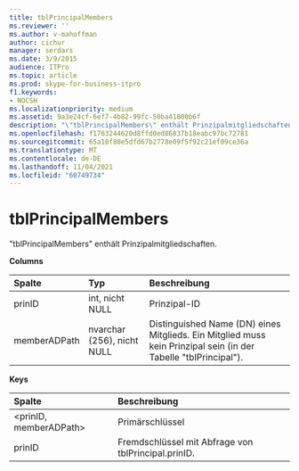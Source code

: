 ```yaml
---
title: tblPrincipalMembers
ms.reviewer: ''
ms.author: v-mahoffman
author: cichur
manager: serdars
ms.date: 3/9/2015
audience: ITPro
ms.topic: article
ms.prod: skype-for-business-itpro
f1.keywords:
- NOCSH
ms.localizationpriority: medium
ms.assetid: 9a3e24cf-6ef7-4b82-99fc-50ba41800b6f
description: "\"tblPrincipalMembers\" enthält Prinzipalmitgliedschaften."
ms.openlocfilehash: f1763244620d8ffd0ed86837b18eabc97bc72781
ms.sourcegitcommit: 65a10f80e5dfd67b2778e09f5f92c21ef09ce36a
ms.translationtype: MT
ms.contentlocale: de-DE
ms.lasthandoff: 11/04/2021
ms.locfileid: "60749734"
---
```

# <a name="tblprincipalmembers"></a>tblPrincipalMembers
 
"tblPrincipalMembers" enthält Prinzipalmitgliedschaften.
  
**Columns**

|**Spalte**|**Typ**|**Beschreibung**|
|:-----|:-----|:-----|
|prinID  <br/> |int, nicht NULL  <br/> |Prinzipal-ID  <br/> |
|memberADPath  <br/> |nvarchar (256), nicht NULL  <br/> |Distinguished Name (DN) eines Mitglieds. Ein Mitglied muss kein Prinzipal sein (in der Tabelle "tblPrincipal").  <br/> |
   
**Keys**

|**Spalte**|**Beschreibung**|
|:-----|:-----|
|\<prinID, memberADPath\>  <br/> |Primärschlüssel  <br/> |
|prinID  <br/> |Fremdschlüssel mit Abfrage von tblPrincipal.prinID.  <br/> |
   

